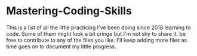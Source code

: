 # Mastering-Coding-Skills
This is a list of all the little practicing I've been doing since 2018 learning to code. Some of them might look a bit cringe but I'm not shy to share it. be free to contribute to any of the files you like. I'll keep adding more files as time goes on to document my little progress.
